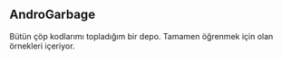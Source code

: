 AndroGarbage
------------

Bütün çöp kodlarımı topladığım bir depo.
Tamamen öğrenmek için olan örnekleri içeriyor.
